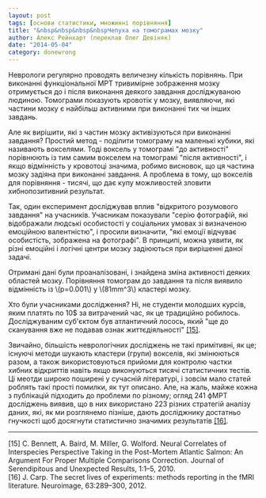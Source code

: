```yaml
---
layout: post
tags: [основи статистики, множинні порівняння]
title: "&nbsp&nbsp&nbsp&nbspЧепуха на томограмах мозку"
author: Алекс Рейнхарт (переклав Олег Девіняк)
date: "2014-05-04" 
category: donewrong
---
```


Неврологи регулярно проводять величезну кількість порівнянь. При виконанні функціональної МРТ тривимірне зображення мозку отримується до і після виконання деякого завдання досліджуваною людиною. Томограми показують кровотік у мозку, виявляючи, які частини мозку є найбільш активними при виконанні тих чи інших завдань.

Але як вирішити, які з частин мозку активізуються при виконанні завдання? Простий метод - поділити томограму на маленькі кубики, які називають вокселями. Тоді воксель у томограмі "до активності" порівнюють із тим самим вокселем на томограмі "після активності", і якщо відмінність у кровотоці значима, робимо висновок, що ця частина мозку задіяна при виконанні завдання. А проблема в тому, що вокселів для порівняння - тисячі, що дає купу можливостей зловити хибнопозитивний результат.

Так, один експеримент досліджував вплив "відкритого розумового завдання" на учасників. Учасникам показували "серію фотографій, які відображали людські особистості у соціальних умовах зі визначеною емоційною валентністю", і просили визначити, "які емоції відчуває особистість, зображена на фотографі". В принципі, можна уявити, як різні емоційні і логічні центри мозку задіюються при вирішенні даної задачі.

Отримані дані були проаналізовані, і знайдена зміна активності деяких областей мозку. Порівняння томограм до завдання та після виявило відмінність із \\(р=0.001\\) у \\(81mm^3\\) кластері мозку.

Хто були учасниками дослідження? Ні, не студенти молодших курсів, яким платять по 10$ за витрачений час, як це традиційно робилось. Досліджуваним суб'єктом був атлантичний лосось, який "ще до сканування вже не подавав ознак життєдіяльності" <a href="#Bennett">\[15\]</a>.

Звичайно, більшість неврологічних досліджень не такі примітивні, як це; існуючі методи шукають кластери (групи) вокселів, які змінюються разом, а також використовуються прийоми для контролю частки хибних відкриттів навіть якщо виконуються тисячі статистичних тестів. Ці меотди широко поширені у сучасній літературі, і зовсім мало статей роблять такі прості помилки, як тут описано. Але, на жаль, майже кожна з публікацій підходить до проблеми по різному; огляд 241 фМРТ досліджень виявив, що в них використано 223 різних стратегій аналізу даних, які, як ми розглянемо пізніше, дають досліджнику достатньо гнучкості щоб досягнути статистично значимих результатів <a href="#Carp">\[16\]</a>.

___

<div class="nohover">
<a name="Bennett", id="anchor">[15] C. Bennett, A. Baird, M. Miller, G. Wolford. Neural Correlates of Interspecies Perspective Taking in the Post-Mortem Atlantic Salmon: An Argument For Proper Multiple Comparisons Correction. Journal of Serendipitous and Unexpected Results, 1:1–5, 2010. </a><br>
<a name="Carp", id="anchor">[16] J. Carp. The secret lives of experiments: methods reporting in the fMRI literature. Neuroimage, 63:289–300, 2012. </a>
</div>
